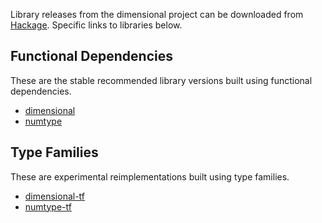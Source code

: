 Library releases from the dimensional project can be downloaded from [Hackage](http://hackage.haskell.org/). Specific links to libraries below.

## Functional Dependencies ##

These are the stable recommended library versions built using functional dependencies.

  * [dimensional](http://hackage.haskell.org/package/dimensional)
  * [numtype](http://hackage.haskell.org/package/numtype)

## Type Families ##

These are experimental reimplementations built using type families.

  * [dimensional-tf](http://hackage.haskell.org/package/dimensional-tf)
  * [numtype-tf](http://hackage.haskell.org/package/numtype-tf)